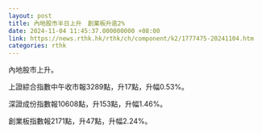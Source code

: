 ```yaml
---
layout: post
title: 內地股市半日上升　創業板升逾2%
date: 2024-11-04 11:45:37.000000000 +08:00
link: https://news.rthk.hk/rthk/ch/component/k2/1777475-20241104.htm
categories: rthk
---
```


內地股市上升。

上證綜合指數中午收市報3289點，升17點，升幅0.53%。

深證成份指數報10608點，升153點，升幅1.46%。

創業板指數報2171點，升47點，升幅2.24%。
